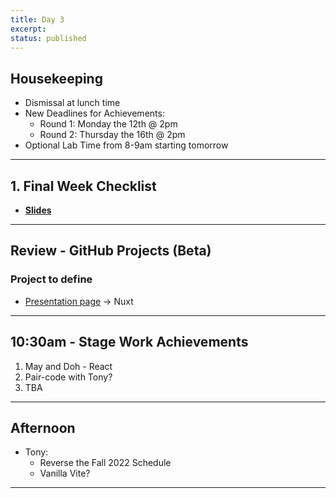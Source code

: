 ```yaml
---
title: Day 3
excerpt: 
status: published
---
```


## Housekeeping
- Dismissal at lunch time
- New Deadlines for Achievements:
    - Round 1: Monday the 12th @ 2pm
    - Round 2: Thursday the 16th @ 2pm
- Optional Lab Time from 8-9am starting tomorrow

---

## 1. Final Week Checklist
- **[Slides](https://sait-wbdv.github.io/slides/f22/cpnt-265/finals-checklist.html)**

---

## Review - GitHub Projects (Beta)
### Project to define
- [Presentation page](https://sait-wbdv.github.io/) -> Nuxt

---

## 10:30am - Stage Work Achievements
1. May and Doh - React
2. Pair-code with Tony?
3. TBA

---

## Afternoon
- Tony: 
    - Reverse the Fall 2022 Schedule
    - Vanilla Vite?

---